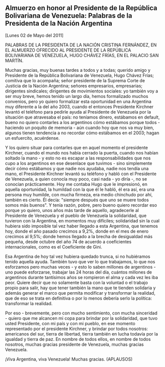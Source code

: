 Almuerzo en honor al Presidente de la República Bolivariana de Venezuela: Palabras de la Presidenta de la Nación Argentina
--------------------------------------------------------------------------------------------------------------------------

[Lunes 02 de Mayo del 2011]

PALABRAS DE LA PRESIDENTA DE LA NACIÓN CRISTINA FERNÁNDEZ, EN EL
ALMUERZO OFRECIDO AL PRESIDENTE DE LA REPÚBLICA BOLIVARIANA DE
VENEZUELA, HUGO CHÁVEZ FRÍAS, EN EL PALACIO SAN MARTÍN.

Muchas gracias, muy buenas tardes a todos y a todas; querido amigo y
Presidente de la República Bolivariana de Venezuela, Hugo Chávez Frías;
comitiva que lo acompaña; señor presidente de la Suprema Corte de
Justicia de la Nación Argentina; señores empresarios, empresarias;
dirigentes sindicales; dirigentes de movimientos sociales: yo también
voy a ser muy breve, hemos tenido un largo día, hemos formalizado muchos
convenios, pero yo quiero formalizar esta oportunidad en una Argentina
muy diferente a la del año 2003, cuando el entonces Presidente Kirchner
levantó el teléfono para pedirle ayuda al Presidente de Venezuela por la
situación que atravesaba el país: no teníamos dinero, estábamos en
default, bueno no quiero contarles a los argentinos cómo estábamos
porque todos - haciendo un poquito de memoria - aún cuando hoy que nos
va muy bien, algunos tienen tendencia a no recordar cómo estábamos en el
2003; hagan un esfuercito, acuérdense.

Y los quiero situar para contarles que en aquel momento el presidente
Kirchner, cuando el mundo nos había cerrado la puerta, cuando nos habían
soltado la mano - y esto no es escapar a las responsabilidades que nos
cupo a los argentinos en ese desenlace que tuvimos - sino simplemente
decir cómo estábamos y que nadie nos ayudaba, nadie nos tendía una mano,
el Presidente Kirchner levantó su teléfono y habló con el Presidente de
Venezuela, a quien conocía muy poco, casi nada - yo diría -, no se
conocían prácticamente. Hoy me contaba Hugo que le impresionó, en
aquella oportunidad, la humildad con la que él le habló, él era así, era
una persona muy humilde, con mucha firmeza, era medio chinchudo por ahí,
también es cierto. Él decía: "siempre después que uno se muere todos
somos más buenos". Y tenía razón, pobre, pero bueno quiero recordar eso
porque yo quiero, unos años más tarde de aquello, agradecerle al
Presidente de Venezuela y el pueblo de Venezuela la solidaridad, que
tuvieron con la Argentina, en momentos muy difíciles; solidaridad sin la
cual hubiera sido imposible tal vez haber llegado a esta Argentina, que
tenemos hoy, donde el año pasado crecimos a 9,2%, donde en el mes de
enero crecimos al 9,5%; donde hemos llegado a la brecha de desigualdad
más pequeña, desde octubre del año 74 de acuerdo a coeficientes
internacionales, como es el Coeficiente de Gini.

Esa Argentina de hoy tal vez hubiera quedado trunca, si no hubiéramos
tenido aquella ayuda. También tuvo que ver lo que trabajamos, lo que nos
esforzamos pero muchas veces - y esto lo saben millones de argentinos -
uno puede esforzarse, trabajar las 24 horas del día, cuántos millones de
argentinos durante tantísimos años se rompieron el alma y cada vez les
iba peor. Quiere decir que no solamente basta con la voluntad o el
trabajo propio para salir, hay que tener también la mano que te tienden
solidaria y además generar el marco que permita modificar y transformar
la realidad, que de eso se trata en definitiva o por lo menos debería
serlo la política: transformar la realidad.

Por eso - brevemente, pero con mucho sentimiento, con mucha sinceridad -
quiero que me alcancen mi copa para brindar por la solidaridad, que tuvo
usted Presidente, con mi país y con mi pueblo, en ese momento
representado por el presidente Kirchner, y brindar por todos nosotros:
americanos del sur, tierra de libertad, tierra también en lucha todavía
por la igualdad y tierra de paz. En nombre de todos ellos, en nombre de
todos nosotros, muchas gracias presidente de Venezuela, muchas gracias
Venezuela.

¡Viva Argentina, viva Venezuela! Muchas gracias. (APLAUSOS)
